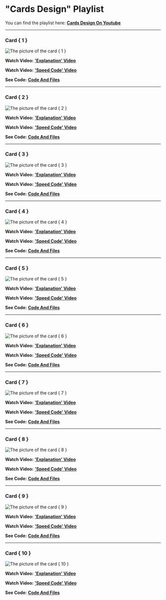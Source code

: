 # "Cards Design" Playlist
You can find the playlist here: [**Cards Design On Youtube**](https://youtube.com/playlist?list=PLeuw6vBQSVcnu5LL031qNQ720xWGi0ztF)

---
### Card { 1 }

![The picture of the card { 1 }](/images/Card_001.png)

**Watch Video:** [**'Explanation' Video**](https://youtu.be/gDxlR0rgPqM)

**Watch Video:** [**'Speed Code' Video**](https://youtu.be/9JacB_bkVx8)

**See Code:** [**Code And Files**](https://github.com/webket/cards-design/tree/main/Card_001)

---
### Card { 2 }

![The picture of the card { 2 }](/images/Card_002.png)

**Watch Video:** [**'Explanation' Video**](https://youtu.be/PbnB2xyEYRs)

**Watch Video:** [**'Speed Code' Video**](https://youtu.be/VvGiQSiY4HI)

**See Code:** [**Code And Files**](https://github.com/webket/cards-design/tree/main/Card_002)

---
### Card { 3 }

![The picture of the card { 3 }](/images/Card_003.png)

**Watch Video:** [**'Explanation' Video**](https://youtu.be/oMPhkIEjnRQ)

**Watch Video:** [**'Speed Code' Video**](https://youtu.be/DRYds7CpFwg)

**See Code:** [**Code And Files**](https://github.com/webket/cards-design/tree/main/Card_003)

---
### Card { 4 }

![The picture of the card { 4 }](/images/Card_004.png)

**Watch Video:** [**'Explanation' Video**](https://youtu.be/JGJfq9VaOVI)

**Watch Video:** [**'Speed Code' Video**](https://youtu.be/lK9SKDfCxs8)

**See Code:** [**Code And Files**](https://github.com/webket/cards-design/tree/main/Card_004)

---
### Card { 5 }

![The picture of the card { 5 }](/images/Card_005.png)

**Watch Video:** [**'Explanation' Video**](https://youtu.be/LMzWAgSzAAQ)

**Watch Video:** [**'Speed Code' Video**](https://youtu.be/nWjcmJoxsiE)

**See Code:** [**Code And Files**](https://github.com/webket/cards-design/tree/main/Card_005)

---
### Card { 6 }

![The picture of the card { 6 }](/images/Card_006.png)

**Watch Video:** [**'Explanation' Video**](https://youtu.be/vbDIY3PT0h4)

**Watch Video:** [**'Speed Code' Video**](https://youtu.be/zQpqX735XPo)

**See Code:** [**Code And Files**](https://github.com/webket/cards-design/tree/main/Card_006)

---
### Card { 7 }

![The picture of the card { 7 }](/images/Card_007.png)

**Watch Video:** [**'Explanation' Video**](https://youtu.be/QgVw8j-Msk4)

**Watch Video:** [**'Speed Code' Video**](https://youtu.be/oeyoVskU79M)

**See Code:** [**Code And Files**](https://github.com/webket/cards-design/tree/main/Card_007)

---
### Card { 8 }

![The picture of the card { 8 }](/images/Card_008.png)

**Watch Video:** [**'Explanation' Video**](https://youtu.be/oTLvKcfb7lk)

**Watch Video:** [**'Speed Code' Video**](https://youtu.be/n2J2VZ_xIpE)

**See Code:** [**Code And Files**](https://github.com/webket/cards-design/tree/main/Card_008)

---
### Card { 9 }

![The picture of the card { 9 }](/images/Card_009.png)

**Watch Video:** [**'Explanation' Video**](https://youtu.be/QG19MyQw-_I)

**Watch Video:** [**'Speed Code' Video**](https://youtu.be/FG_5nr5p8z0)

**See Code:** [**Code And Files**](https://github.com/webket/cards-design/tree/main/Card_009)

---
### Card { 10 }

![The picture of the card { 10 }](/images/Card_010.png)

**Watch Video:** [**'Explanation' Video**](https://youtu.be/-55r54K4OTw)

**Watch Video:** [**'Speed Code' Video**](https://youtu.be/kwKHTLT1OfU)

**See Code:** [**Code And Files**](https://github.com/webket/cards-design/tree/main/Card_010)